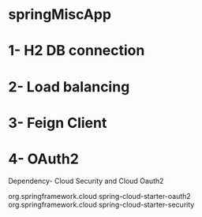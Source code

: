 # springMiscApp
# 1- H2 DB connection
# 2- Load balancing
# 3- Feign Client
# 4- OAuth2
  Dependency- Cloud Security and Cloud Oauth2
  
  
  <dependency>
	<groupId>org.springframework.cloud</groupId>
	<artifactId>spring-cloud-starter-oauth2</artifactId>
</dependency>
<dependency>
	<groupId>org.springframework.cloud</groupId>
	<artifactId>spring-cloud-starter-security</artifactId>
</dependency>
